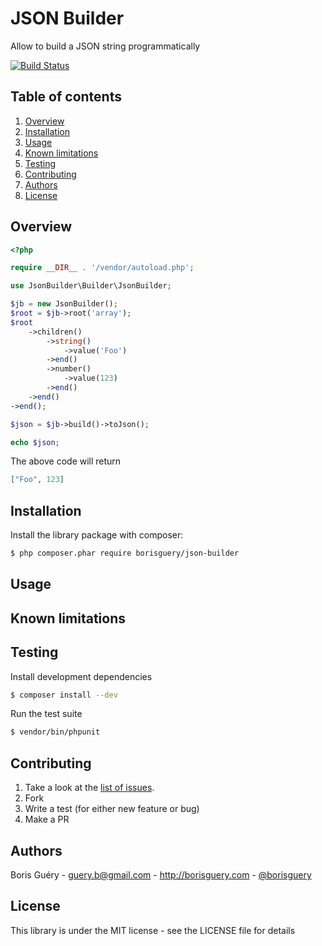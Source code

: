 # JSON Builder

Allow to build a JSON string programmatically

[![Build Status](https://travis-ci.org/borisguery/json-builder.svg?branch=master)](https://travis-ci.org/borisguery/json-builder)

Table of contents
-----------------

1. [Overview](#overview)
2. [Installation](#installation)
3. [Usage](#usage)
4. [Known limitations](#known-limitations)
5. [Testing](#testing)
6. [Contributing](#contributing)
7. [Authors](#authors)
8. [License](#license)

## Overview

```PHP
<?php

require __DIR__ . '/vendor/autoload.php';

use JsonBuilder\Builder\JsonBuilder;

$jb = new JsonBuilder();
$root = $jb->root('array');
$root
    ->children()
        ->string()
            ->value('Foo')
        ->end()
        ->number()
            ->value(123)
        ->end()
    ->end()
->end();

$json = $jb->build()->toJson();

echo $json;
```

The above code will return
```JSON
["Foo", 123]

```

## Installation

Install the library package with composer:

```bash
$ php composer.phar require borisguery/json-builder
```

## Usage

## Known limitations

## Testing

Install development dependencies

```bash
$ composer install --dev
```

Run the test suite

```bash
$ vendor/bin/phpunit
```

## Contributing

1. Take a look at the [list of issues](http://github.com/borisguery/json-builder/issues).
2. Fork
3. Write a test (for either new feature or bug)
4. Make a PR

## Authors

Boris Guéry - guery.b@gmail.com - http://borisguery.com - [@borisguery](https://twitter.com/borisguery)

## License

This library is under the MIT license - see the LICENSE file for details
